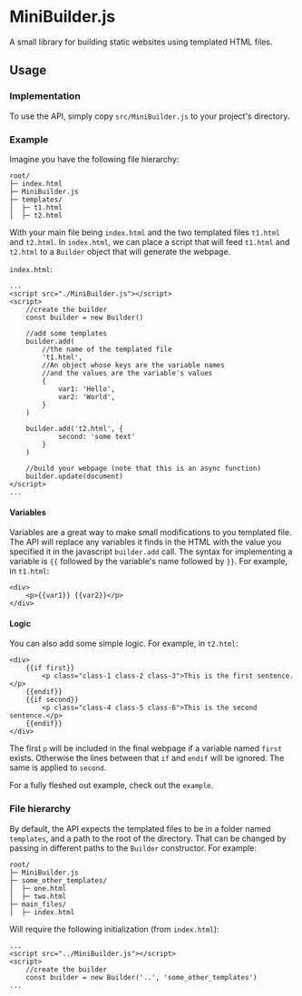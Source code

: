 # MiniBuilder.js
A small library for building static websites using templated HTML files.

## Usage
### Implementation
To use the API, simply copy `src/MiniBuilder.js` to your project's directory.

### Example
Imagine you have the following file hierarchy:

	root/
	├─ index.html
	├─ MiniBuilder.js
	├─ templates/
	│  ├─ t1.html
	│  ├─ t2.html

With your main file being `index.html` and the two templated files `t1.html` and `t2.html`.
In `index.html`, we can place a script that will feed `t1.html` and `t2.html` to a `Builder` object that will
generate the webpage.

`index.html`:
	
	...
	<script src="./MiniBuilder.js"></script>
	<script>
		//create the builder
		const builder = new Builder()

		//add some templates
		builder.add(
			//the name of the templated file
			't1.html',
			//An object whose keys are the variable names
			//and the values are the variable's values 
			{
				var1: 'Hello',
				var2: 'World',
			}
		)
		
		builder.add('t2.html', {
				second: 'some text'
			}
		)
		
		//build your webpage (note that this is an async function)
		builder.update(document)
	</script>
	...

#### Variables
Variables are a great way to make small modifications to you templated file.
The API will replace any variables it finds in the HTML with the value you specified
it in the javascript `builder.add` call.
The syntax for implementing a variable is `{{` followed by the variable's name followed by `}}`.
For example, in `t1.html`:
	
	<div>
		<p>{{var1}} {{var2}}</p>
	</div>

#### Logic
You can also add some simple logic. For example, in `t2.html`:
	
	<div>
		{{if first}}
			<p class="class-1 class-2 class-3">This is the first sentence.</p>
		{{endif}}
		{{if second}}
			<p class="class-4 class-5 class-6">This is the second sentence.</p>
		{{endif}}
	</div>
	
The first `p` will be included in the final webpage if a variable named `first` exists. Otherwise the lines
between that `if` and `endif` will be ignored. The same is applied to `second`.

For a fully fleshed out example, check out the `example`.

### File hierarchy
By default, the API expects the templated files to be in a folder named `templates`, and a path to the root of the directory.
That can be changed by passing in different paths to the `Builder` constructor.
For example:

	root/
	├─ MiniBuilder.js
	├─ some_other_templates/
	│  ├─ one.html
	│  ├─ two.html
	├─ main_files/
	│  ├─ index.html

Will require the following initialization (from `index.html`):

	...
	<script src="../MiniBuilder.js"></script>
	<script>
		//create the builder
		const builder = new Builder('..', 'some_other_templates')
	...
